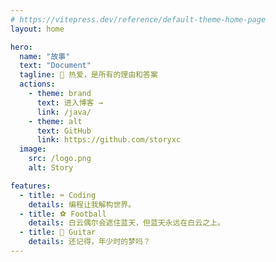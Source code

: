 ```yaml
---
# https://vitepress.dev/reference/default-theme-home-page
layout: home

hero:
  name: "故事"
  text: "Document"
  tagline: 🚀 热爱，是所有的理由和答案
  actions:
    - theme: brand
      text: 进入博客 →
      link: /java/
    - theme: alt
      text: GitHub
      link: https://github.com/storyxc
  image:
    src: /logo.png
    alt: Story

features:
  - title: ⌨️ Coding
    details: 编程让我解构世界。
  - title: ⚽️ Football
    details: 白云偶尔会遮住蓝天，但蓝天永远在白云之上。
  - title: 🎸 Guitar
    details: 还记得，年少时的梦吗？
---
```


<style>
/*:root {*/
/*  --vp-home-hero-name-color: transparent;*/
/*  --vp-home-hero-name-background: -webkit-linear-gradient(120deg, #bd34fe 30%, #41d1ff);*/

/*  --vp-home-hero-image-background-image: linear-gradient(-45deg, #bd34fe 50%, #47caff 50%);*/
/*  --vp-home-hero-image-filter: blur(40px);*/
/*}*/

/*@media (min-width: 640px) {*/
/*  :root {*/
/*    --vp-home-hero-image-filter: blur(56px);*/
/*  }*/
/*}*/

/*@media (min-width: 960px) {*/
/*  :root {*/
/*    --vp-home-hero-image-filter: blur(72px);*/
/*  }*/
/*}*/
</style>
